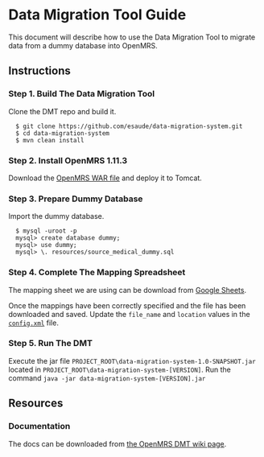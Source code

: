 # Data Migration Tool Guide

This document will describe how to use the Data Migration Tool to migrate data from a dummy database into OpenMRS.

## Instructions

### Step 1. Build The Data Migration Tool

Clone the DMT repo and build it.

````
  $ git clone https://github.com/esaude/data-migration-system.git
  $ cd data-migration-system
  $ mvn clean install
````

### Step 2. Install OpenMRS 1.11.3

Download the [OpenMRS WAR file](http://sourceforge.net/projects/openmrs/files/releases/OpenMRS_Platform_1.11.3/openmrs.war/download) and deploy it to Tomcat.

### Step 3. Prepare Dummy Database

Import the dummy database.

````
  $ mysql -uroot -p
  mysql> create database dummy;
  mysql> use dummy;
  mysql> \. resources/source_medical_dummy.sql
````

### Step 4. Complete The Mapping Spreadsheet

The mapping sheet we are using can be download from [Google Sheets](https://docs.google.com/spreadsheets/d/1ljn2hyf9Qk3IFfQWYiCmuwgJxDWn2hnzX4m2dLhR0mk/edit#gid=1416522886).

Once the mappings have been correctly specified and the file has been downloaded and saved. Update the `file_name` and `location` values in the [`config.xml`](https://github.com/esaude/data-migration-system/blob/master/src/main/resources/config.xml) file.

### Step 5. Run The DMT

Execute the jar file `PROJECT_ROOT\data-migration-system-1.0-SNAPSHOT.jar` located in `PROJECT_ROOT\data-migration-system-[VERSION]`. Run the command `java -jar data-migration-system-[VERSION].jar`

## Resources

### Documentation

The docs can be downloaded from [the OpenMRS DMT wiki page](https://wiki.openmrs.org/pages/viewpageattachments.action?pageId=80379983).

